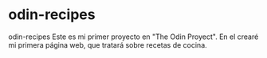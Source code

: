 # odin-recipes
odin-recipes
Este es mi primer proyecto en "The Odin Proyect". En el crearé mi primera página web, que tratará sobre recetas de cocina.  